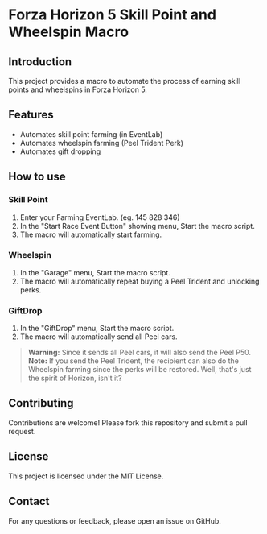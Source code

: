 # Forza Horizon 5 Skill Point and Wheelspin Macro

## Introduction
This project provides a macro to automate the process of earning skill points and wheelspins in Forza Horizon 5.

## Features
- Automates skill point farming (in EventLab)
- Automates wheelspin farming (Peel Trident Perk)
- Automates gift dropping

## How to use
### Skill Point
1. Enter your Farming EventLab. (eg. 145 828 346)
2. In the "Start Race Event Button" showing menu, Start the macro script.
3. The macro will automatically start farming.
### Wheelspin
1. In the "Garage" menu, Start the macro script.
2. The macro will automatically repeat buying a Peel Trident and unlocking perks.
### GiftDrop
1. In the "GiftDrop" menu, Start the macro script.
2. The macro will automatically send all Peel cars.
> **Warning:** Since it sends all Peel cars, it will also send the Peel P50.  
> **Note:** If you send the Peel Trident, the recipient can also do the Wheelspin farming since the perks will be restored. Well, that's just the spirit of Horizon, isn't it?

## Contributing
Contributions are welcome! Please fork this repository and submit a pull request.

## License
This project is licensed under the MIT License.

## Contact
For any questions or feedback, please open an issue on GitHub.